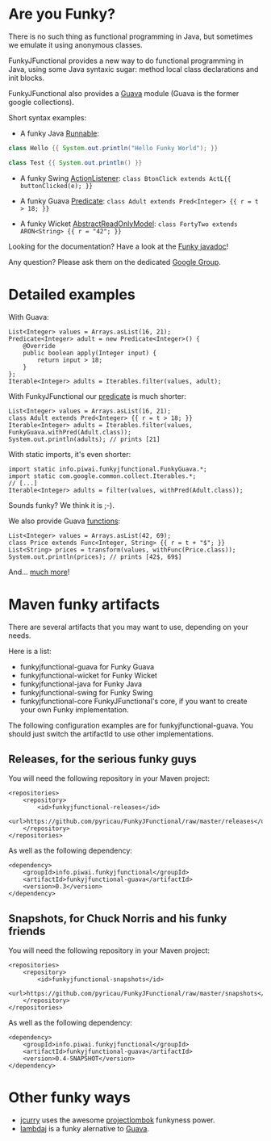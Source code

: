 # Are you Funky?

There is no such thing as functional programming in Java, but sometimes we emulate it using anonymous classes.

FunkyJFunctional provides a new way to do functional programming in Java, using some Java syntaxic sugar: method local class declarations and init blocks.

FunkyJFunctional also provides a [Guava](http://code.google.com/p/guava-libraries/) module (Guava is the former google collections).

Short syntax examples:

* A funky Java [Runnable](http://download.oracle.com/javase/6/docs/api/java/lang/Runnable.html): 
``` java
class Hello {{ System.out.println("Hello Funky World"); }}
```

``` java
class Test {{ System.out.println() }}
```

* A funky Swing [ActionListener](http://download.oracle.com/javase/6/docs/api/java/awt/event/ActionListener.html): ```class BtonClick extends ActL{{ buttonClicked(e); }}```

* A funky Guava [Predicate](http://guava-libraries.googlecode.com/svn/trunk/javadoc/com/google/common/base/Predicate.html): ```class Adult extends Pred<Integer> {{ r = t > 18; }}```

* A funky Wicket [AbstractReadOnlyModel](http://wicket.apache.org/apidocs/1.4/org/apache/wicket/model/AbstractReadOnlyModel.html): ```class FortyTwo extends ARON<String> {{ r = "42"; }}```

Looking for the documentation? Have a look at the [Funky javadoc](http://pyricau.github.com/FunkyJFunctional/javadoc/snapshot/info/piwai/funkyjfunctional/Funky.html)!

Any question? Please ask them on the dedicated [Google Group](https://groups.google.com/group/funkyjfunctional).

# Detailed examples

With Guava:

	List<Integer> values = Arrays.asList(16, 21);
	Predicate<Integer> adult = new Predicate<Integer>() {
		@Override
		public boolean apply(Integer input) {
			return input > 18;
		}
	};
	Iterable<Integer> adults = Iterables.filter(values, adult);
	
With FunkyJFunctional our [predicate](https://github.com/pyricau/FunkyJFunctional/blob/master/funkyjfunctional-guava/src/test/java/info/piwai/funkyjfunctional/guava/test/PredTest.java) is much shorter:
	
	List<Integer> values = Arrays.asList(16, 21);
	class Adult extends Pred<Integer> {{ r = t > 18; }}
	Iterable<Integer> adults = Iterables.filter(values, FunkyGuava.withPred(Adult.class));
	System.out.println(adults); // prints [21]
	
With static imports, it's even shorter:

    import static info.piwai.funkyjfunctional.FunkyGuava.*;
    import static com.google.common.collect.Iterables.*;
	// [...]
	Iterable<Integer> adults = filter(values, withPred(Adult.class));
	
Sounds funky? We think it is ;-). 
	
We also provide Guava [functions](https://github.com/pyricau/FunkyJFunctional/blob/master/funkyjfunctional-guava/src/test/java/info/piwai/funkyjfunctional/guava/test/FuncTest.java):

	List<Integer> values = Arrays.asList(42, 69);
	class Price extends Func<Integer, String> {{ r = t + "$"; }}
	List<String> prices = transform(values, withFunc(Price.class));
	System.out.println(prices); // prints [42$, 69$]
	
And... [much more](http://pyricau.github.com/FunkyJFunctional/javadoc/snapshot/info/piwai/funkyjfunctional/Funky.html)!
    
# Maven funky artifacts

There are several artifacts that you may want to use, depending on your needs.

Here is a list:

* funkyjfunctional-guava for Funky Guava
* funkyjfunctional-wicket for Funky Wicket
* funkyjfunctional-java for Funky Java
* funkyjfunctional-swing for Funky Swing
* funkyjfunctional-core FunkyJFunctional's core, if you want to create your own Funky implementation.

The following configuration examples are for funkyjfunctional-guava. You should just switch the artifactId to use other implementations.

## Releases, for the serious funky guys

You will need the following repository in your Maven project:

	<repositories>
		<repository>
			<id>funkyjfunctional-releases</id>
			<url>https://github.com/pyricau/FunkyJFunctional/raw/master/releases</url>
		</repository>
	</repositories>
	
As well as the following dependency:

	<dependency>
		<groupId>info.piwai.funkyjfunctional</groupId>
		<artifactId>funkyjfunctional-guava</artifactId>
		<version>0.3</version>
	</dependency>
	
## Snapshots, for Chuck Norris and his funky friends

You will need the following repository in your Maven project:

	<repositories>
		<repository>
			<id>funkyjfunctional-snapshots</id>
			<url>https://github.com/pyricau/FunkyJFunctional/raw/master/snapshots</url>
		</repository>
	</repositories>

As well as the following dependency:

	<dependency>
		<groupId>info.piwai.funkyjfunctional</groupId>
		<artifactId>funkyjfunctional-guava</artifactId>
		<version>0.4-SNAPSHOT</version>
	</dependency>

# Other funky ways 

* [jcurry](http://code.google.com/p/jcurry/) uses the awesome [projectlombok](http://projectlombok.org/) funkyness power.
* [lambdaj](http://code.google.com/p/lambdaj/) is a funky alernative to [Guava](http://code.google.com/p/guava-libraries/).
